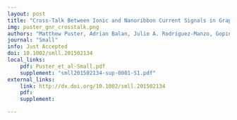 ```yaml
---
layout: post
title: "Cross-Talk Between Ionic and Nanoribbon Current Signals in Graphene Nanoribbon-Nanopore Sensors for Single-Molecule Detection"
img: puster_gnr_crosstalk.png
authors: "Matthew Puster, Adrian Balan, Julio A. Rodríguez-Manzo, Gopinath Danda, Jae-Hyuk Ahn, William Parkin, and Marija Drndić"
journal: "Small"
info: Just Accepted
doi: 10.1002/smll.201502134
local_links:
    pdf: Puster_et_al-Small.pdf
    supplement: "smll201502134-sup-0001-S1.pdf"
external_links:
    link: http://dx.doi.org/10.1002/smll.201502134
    pdf:
    supplement:

---
```


<!--more-->
